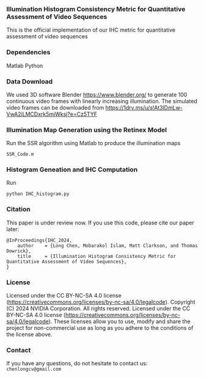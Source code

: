### Illumination Histogram Consistency Metric for Quantitative Assessment of Video Sequences

This is the official implementation of our IHC metric for quantitative assessment of video sequences
### Dependencies
Matlab
Python

### Data Download
We used 3D software Blender https://www.blender.org/ to generate 100 continuous video frames with linearly increasing
illumination. The simulated video frames can be downloaded from
https://1drv.ms/u/s!At3lDmLw-VwA2iLMCDxrk5miWksj?e=Cz5TYF


### Illumination Map Generation using the Retinex Model
Run the SSR algorithm using Matlab to produce the illumination maps
```
SSR_Code.m
```

### Histogram Geneation and IHC Computation
Run
```
python IHC_histogram.py
```

### Citation

This paper is under review now. If you use this code, please cite our paper later:

```
@InProceedings{IHC_2024,
    author    = {Long Chen, Mobarakol Islam, Matt Clarkson, and Thomas Dowrick},
    title     = {Illumination Histogram Consistency Metric for Quantitative Assessment of Video Sequences},
}
```

### License

Licensed under the CC BY-NC-SA 4.0 license (https://creativecommons.org/licenses/by-nc-sa/4.0/legalcode).
Copyright (C) 2024 NVIDIA Corporation.  All rights reserved.
Licensed under the CC BY-NC-SA 4.0 license (https://creativecommons.org/licenses/by-nc-sa/4.0/legalcode).
These licenses allow you to use, modify and share the project for non-commercial use as long as you adhere to the conditions of the license above.

### Contact

If you have any questions, do not hesitate to contact us: ```chenlongcv@gmail.com```
